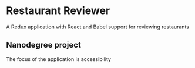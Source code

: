 # Restaurant Reviewer
A Redux application with React and Babel support for reviewing restaurants

## Nanodegree project
The focus of the application is accessibility

